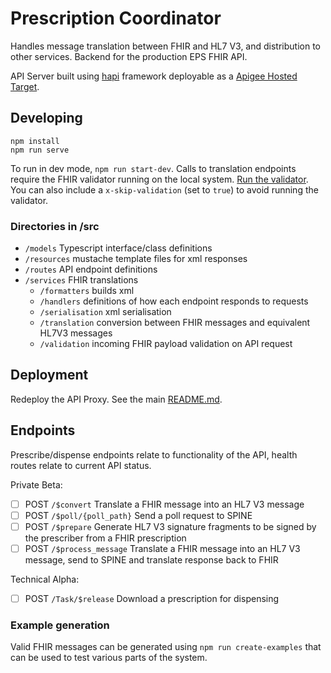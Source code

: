 # Prescription Coordinator
Handles message translation between FHIR and HL7 V3, and distribution to other services.
Backend for the production EPS FHIR API.

API Server built using [hapi](https://hapi.dev/) framework deployable as a [Apigee Hosted Target](https://docs.apigee.com/api-platform/hosted-targets/hosted-targets-overview).

## Developing
```
npm install
npm run serve
```

To run in dev mode, `npm run start-dev`.
Calls to translation endpoints require the FHIR validator running on the local system.
[Run the validator](../validator/README.md).
You can also include a `x-skip-validation` (set to `true`) to avoid running the validator.

### Directories in /src
- `/models` Typescript interface/class definitions
- `/resources` mustache template files for xml responses
- `/routes` API endpoint definitions
- `/services` FHIR translations
  - `/formatters` builds xml
  - `/handlers` definitions of how each endpoint responds to requests
  - `/serialisation` xml serialisation
  - `/translation` conversion between FHIR messages and equivalent HL7V3 messages
  - `/validation` incoming FHIR payload validation on API request

## Deployment
Redeploy the API Proxy. See the main [README.md](../README.md).

## Endpoints
Prescribe/dispense endpoints relate to functionality of the API, health routes relate to current API status.

Private Beta:
- [ ] POST `/$convert` Translate a FHIR message into an HL7 V3  message
- [ ] POST `/$poll/{poll_path}` Send a poll request to SPINE
- [ ] POST `/$prepare` Generate HL7 V3 signature fragments to be signed by the prescriber from a FHIR prescription
- [ ] POST `/$process_message` Translate a FHIR message into an HL7 V3 message, send to SPINE and translate response back to FHIR

Technical Alpha:
- [ ] POST `/Task/$release` Download a prescription for dispensing

### Example generation
Valid FHIR messages can be generated using `npm run create-examples` that can be used to test various parts of the system.
